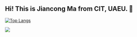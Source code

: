 ## Hi! This is Jiancong Ma from CIT, UAEU. 👋
[![Top Langs](https://github-readme-stats.vercel.app/api/top-langs/?username=mjc030225)](https://github.com/mjc030225/github-readme-stats)

<p> <img src="https://github-readme-stats.vercel.app/api?username=mjc030225&show_icons=true&include_all_commits=true&count_private=true"/> </p> 

